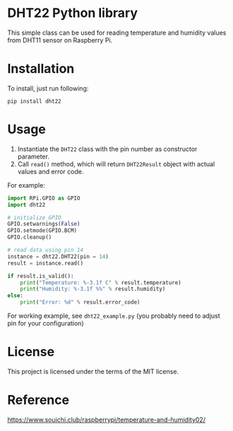 # DHT22 Python library

This simple class can be used for reading temperature and humidity values from DHT11 sensor on Raspberry Pi.

# Installation

To install, just run following:

```
pip install dht22
```

# Usage

1. Instantiate the `DHT22` class with the pin number as constructor parameter.
2. Call `read()` method, which will return `DHT22Result` object with actual values and error code.

For example:

```python
import RPi.GPIO as GPIO
import dht22

# initialize GPIO
GPIO.setwarnings(False)
GPIO.setmode(GPIO.BCM)
GPIO.cleanup()

# read data using pin 14
instance = dht22.DHT22(pin = 14)
result = instance.read()

if result.is_valid():
    print("Temperature: %-3.1f C" % result.temperature)
    print("Humidity: %-3.1f %%" % result.humidity)
else:
    print("Error: %d" % result.error_code)
```

For working example, see `dht22_example.py` (you probably need to adjust pin for your configuration)

# License

This project is licensed under the terms of the MIT license.

# Reference
https://www.souichi.club/raspberrypi/temperature-and-humidity02/
